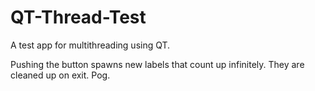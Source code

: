 # QT-Thread-Test

A test app for multithreading using QT. 

Pushing the button spawns new labels that count up infinitely. They are cleaned up on exit. Pog.
